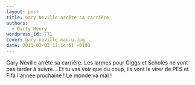 ```yaml
---
layout: post
title: Gary Neville arrête sa carrière
authors:
  - Dirty Henry
wordpress_id: 771
cover: gary-neville-man-u.jpg
date: 2011-02-03 12:14:51 +0100
---
```


Gary Neville arrête sa carrière. Les larmes pour Giggs et Scholes ne vont pas
tarder à suivre… Et tu vas voir que du coup, ils vont le virer de PES et Fifa
l'année prochaine ! Le monde va mal !
